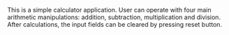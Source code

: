 This is a simple calculator application. User can operate with four main arithmetic manipulations: addition, subtraction, multiplication and division. 
After calculations, the input fields can be cleared by pressing reset button.
